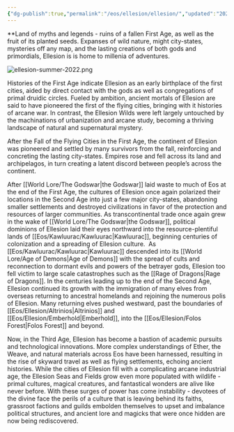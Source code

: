 ```yaml
---
{"dg-publish":true,"permalink":"/eos/ellesion/ellesion/","updated":"2024-12-24T21:04:22.127-05:00"}
---
```


**Land of myths and legends - ruins of a fallen First Age, as well as the fruit of its planted seeds. Expanses of wild nature, might city-states, mysteries off any map, and the lasting creations of both gods and primordials, Ellesion is is home to millenia of adventures. 

![ellesion-summer-2022.png](/img/user/Images/ellesion-summer-2022.png)

Histories of the First Age indicate Ellesion as an early birthplace of the first cities, aided by direct contact with the gods as well as congregations of primal druidic circles. Fueled by ambition, ancient mortals of Ellesion are said to have pioneered the first of the flying cities, bringing with it histories of arcane war. In contrast, the Ellesion Wilds were left largely untouched by the machinations of urbanization and arcane study, becoming a thriving landscape of natural and supernatural mystery. 

After the Fall of the Flying Cities in the First Age, the continent of Ellesion was pioneered and settled by many survivors from the fall, reinforcing and concreting the lasting city-states. Empires rose and fell across its land and archipelagos, in turn creating a latent discord between people’s across the continent. 

After [[World Lore/The Godswar\|the Godswar]] laid waste to much of Eos at the end of the First Age, the cultures of Ellesion once again polarized their locations in the Second Age into just a few major city-states, abandoning smaller settlements and destroyed civilizations in favor of the protection and resources of larger communities. As transcontinental trade once again grew in the wake of [[World Lore/The Godswar\|the Godswar]], political dominions of Ellesion laid their eyes northward into the resource-plentiful lands of [[Eos/Kawluurac/Kawluurac\|Kawluurac]], beginning centuries of colonization and a spreading of Ellesion culture.  As [[Eos/Kawluurac/Kawluurac\|Kawluurac]] descended into its [[World Lore/Age of Demons\|Age of Demons]] with the spread of cults and reconnection to dormant evils and powers of the betrayer gods, Ellesion too fell victim to large scale catastrophes such as the [[Rage of Dragons\|Rage of Dragons]]. In the centuries leading up to the end of the Second Age, Ellesion continued its growth with the immigration of many elves from overseas returning to ancestral homelands and rejoining the numerous polis of Ellesion. Many returning elves pushed westward, past the boundaries of [[Eos/Ellesion/Altrinios\|Altrinios]] and [[Eos/Ellesion/Emberhold\|Emberhold]], into the [[Eos/Ellesion/Folos Forest\|Folos Forest]] and beyond. 

Now, in the Third Age, Ellesion has become a bastion of academic pursuits and technological innovations. More complex understandings of Ether, the Weave, and natural materials across Eos have been harnessed, resulting in the rise of skyward travel as well as flying settlements, echoing ancient histories. While the cities of Ellesion fill with a complicating arcane industrial age, the Ellesion Seas and Fields grow even more populated with wildlife - primal cultures, magical creatures, and fantastical wonders are alive like never before. With these surges of power has come instability - devotees of the divine face the perils of a culture that is leaving behind its faiths, grassroot factions and guilds embolden themselves to upset and imbalance political structures, and ancient lore and magicks that were once hidden are now being rediscovered.